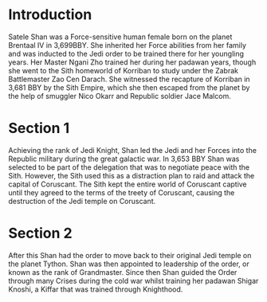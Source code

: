 # Introduction

Satele Shan was a Force-sensitive human female born on the planet Brentaal IV in 3,699BBY.
She inherited her Force abilities from her family and was inducted to the Jedi order to be trained there for her youngling years.
Her Master Ngani Zho trained her during her padawan years, though she went to the Sith homeworld of Korriban to study under the Zabrak Battlemaster Zao Cen Darach.
She witnessed the recapture of Korriban in 3,681 BBY by the Sith Empire, which she then escaped from the planet by the help of smuggler Nico Okarr and Republic soldier Jace Malcom.

# Section 1

Achieving the rank of Jedi Knight, Shan led the Jedi and her Forces into the Republic military during the great galactic war.
In 3,653 BBY Shan was selected to be part of the delegation that was to negotiate peace with the Sith.
However, the Sith used this as a distraction plan to raid and attack the capital of Coruscant.
The Sith kept the entire world of Coruscant captive until they agreed to the terms of the treety of Coruscant, causing the destruction of the Jedi temple on Coruscant.

# Section 2

After this Shan had the order to move back to their original Jedi temple on the planet Tython.
Shan was then appointed to leadership of the order, or known as the rank of Grandmaster.
Since then Shan guided the Order through many Crises during the cold war whilst training her padawan Shigar Knoshi, a Kiffar that was trained through Knighthood.

